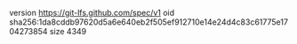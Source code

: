 version https://git-lfs.github.com/spec/v1
oid sha256:1da8cddb97620d5a6e640eb2f505ef912710e14e24d4c83c61775e1704273854
size 4349

